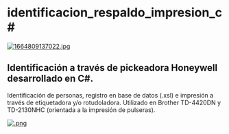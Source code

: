 # identificacion_respaldo_impresion_c#

[![1664809137022.jpg](https://i.postimg.cc/j2FW9PLF/1664809137022.jpg)](https://postimg.cc/YLQqL4N6)

## Identificación a través de pickeadora Honeywell desarrollado en C#.
Identificación de personas, registro en base de datos (.xsl) e impresión a través de etiquetadora y/o rotudoladora.
Utilizado en Brother TD-4420DN y TD-2130NHC (orientada a la impresión de pulseras).

[![.png](https://imgur.com/2xCBfXS.png)](https://imgur.com/2xCBfXS)
